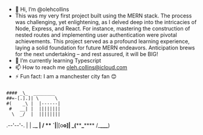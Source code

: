 - 👋 Hi, I’m @olehcollins
- This was my very first project built using the MERN stack. The process was challenging, yet enlightening, as I delved deep into the intricacies of Node, Express, and React. For instance, mastering the construction of nested routes and implementing user authentication were pivotal achievements. This project served as a profound learning experience, laying a solid foundation for future MERN endeavors. Anticipation brews for the next undertaking – and rest assured, it will be BIG!
- 🌱 I’m currently learning Typescript
- 📫 How to reach me oleh.collins@icloud.com
- ⚡ Fun fact: I am a manchester city fan 😊

#####

    #### _\_  ________
    ##=-[.].]| \      \
    #(    _\ |  |------|
     #   __| |  ||||||||
      \  _/  |  ||||||||

.--'--'-. | | \_**\_ |
/ ** `|**|[o**o]|
\_(**\*\***\_**\*\*** /\_**\_\_\_**)
